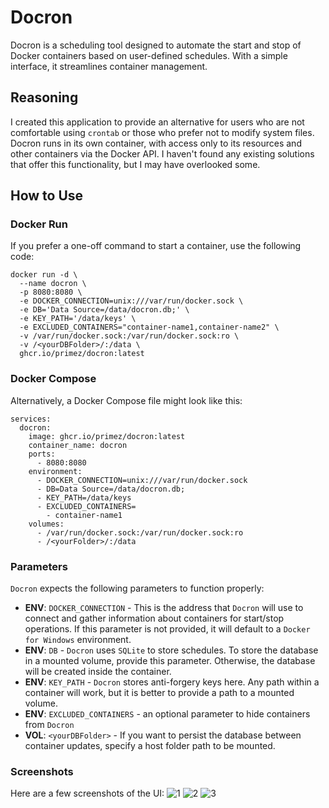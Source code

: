 # Docron

Docron is a scheduling tool designed to automate the start and stop of Docker containers based on user-defined schedules. With a simple interface, it streamlines container management.

## Reasoning

I created this application to provide an alternative for users who are not comfortable using `crontab` or those who prefer not to modify system files. Docron runs in its own container, with access only to its resources and other containers via the Docker API. I haven't found any existing solutions that offer this functionality, but I may have overlooked some.

## How to Use

### Docker Run

If you prefer a one-off command to start a container, use the following code:

```shell
docker run -d \
  --name docron \
  -p 8080:8080 \
  -e DOCKER_CONNECTION=unix:///var/run/docker.sock \
  -e DB='Data Source=/data/docron.db;' \
  -e KEY_PATH='/data/keys' \
  -e EXCLUDED_CONTAINERS="container-name1,container-name2" \
  -v /var/run/docker.sock:/var/run/docker.sock:ro \
  -v /<yourDBFolder>/:/data \
  ghcr.io/primez/docron:latest
```

### Docker Compose
Alternatively, a Docker Compose file might look like this:
```shell
services:
  docron:
    image: ghcr.io/primez/docron:latest
    container_name: docron
    ports:
      - 8080:8080
    environment:
      - DOCKER_CONNECTION=unix:///var/run/docker.sock
      - DB=Data Source=/data/docron.db;
      - KEY_PATH=/data/keys
      - EXCLUDED_CONTAINERS=
        - container-name1
    volumes:
      - /var/run/docker.sock:/var/run/docker.sock:ro
      - /<yourFolder>/:/data
```

### Parameters
`Docron` expects the following parameters to function properly:
- **ENV**: `DOCKER_CONNECTION` - This is the address that `Docron` will use to connect and gather information about containers for start/stop operations. If this parameter is not provided, it will default to a `Docker for Windows` environment.
- **ENV**: `DB` - `Docron` uses `SQLite` to store schedules. To store the database in a mounted volume, provide this parameter. Otherwise, the database will be created inside the container.
- **ENV**: `KEY_PATH` - `Docron` stores anti-forgery keys here. Any path within a container will work, but it is better to provide a path to a mounted volume.
- **ENV**: `EXCLUDED_CONTAINERS` - an optional parameter to hide containers from `Docron`
- **VOL**: `<yourDBFolder>` - If you want to persist the database between container updates, specify a host folder path to be mounted.

### Screenshots
Here are a few screenshots of the UI:
![1](https://github.com/user-attachments/assets/4edb973a-2152-4386-8c98-c59564c2b862)
![2](https://github.com/user-attachments/assets/c739571b-a0ec-4da8-a819-15095f1db7dc)
![3](https://github.com/user-attachments/assets/860bd79b-0892-46fb-b658-8343cb47713b)





